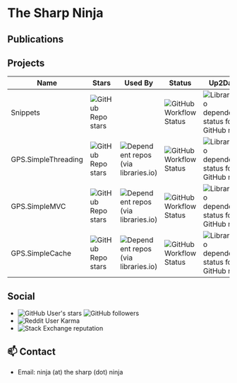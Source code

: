 # The Sharp Ninja

## Publications

<!--
**sharpninja/sharpninja** is a ✨ _special_ ✨ repository because its `README.md` (this file) appears on your GitHub profile.

Here are some ideas to get you started:

- 🔭 I’m currently working on ...
- 🌱 I’m currently learning ...
- 👯 I’m looking to collaborate on ...
- 🤔 I’m looking for help with ...
- 💬 Ask me about ...
- 📫 How to reach me: ...
- 😄 Pronouns: ...
- ⚡ Fun fact: ...
-->

## Projects

| Name | Stars | Used By | Status | Up2Date | Downloads |
|------|-------|---------|--------|---------|-----------|
| Snippets|![GitHub Repo stars](https://img.shields.io/github/stars/sharpninja/Snippets)| |![GitHub Workflow Status](https://img.shields.io/github/workflow/status/sharpninja/Snippets/CI)|![Libraries.io dependency status for GitHub repo](https://img.shields.io/librariesio/github/sharpninja/Snippets)| |
| GPS.SimpleThreading|![GitHub Repo stars](https://img.shields.io/github/stars/gatewayprogrammingschool/SimpleThreading)|![Dependent repos (via libraries.io)](https://img.shields.io/librariesio/dependent-repos/nuget/GPS.SimpleThreading)|![GitHub Workflow Status](https://img.shields.io/github/workflow/status/gatewayprogrammingschool/SimpleThreading/CI)|![Libraries.io dependency status for GitHub repo](https://img.shields.io/librariesio/github/gatewayprogrammingschool/SimpleThreading)|![Nuget](https://img.shields.io/nuget/dt/GPS.SimpleThreading?label=nuget&logo=nuget)|
| GPS.SimpleMVC|![GitHub Repo stars](https://img.shields.io/github/stars/gatewayprogrammingschool/SimpleMVC)|![Dependent repos (via libraries.io)](https://img.shields.io/librariesio/dependent-repos/nuget/GPS.SimpleMVC)|![GitHub Workflow Status](https://img.shields.io/github/workflow/status/gatewayprogrammingschool/SimpleMVC/CI)|![Libraries.io dependency status for GitHub repo](https://img.shields.io/librariesio/github/gatewayprogrammingschool/SimpleMVC)|![Nuget](https://img.shields.io/nuget/dt/GPS.SimpleMVC?label=nuget&logo=nuget)|
| GPS.SimpleCache|![GitHub Repo stars](https://img.shields.io/github/stars/gatewayprogrammingschool/SimpleCache)|![Dependent repos (via libraries.io)](https://img.shields.io/librariesio/dependent-repos/nuget/GPS.SimpleCache)|![GitHub Workflow Status](https://img.shields.io/github/workflow/status/gatewayprogrammingschool/SimpleCache/CI)|![Libraries.io dependency status for GitHub repo](https://img.shields.io/librariesio/github/gatewayprogrammingschool/SimpleCache)|![Nuget](https://img.shields.io/nuget/dt/GPS.SimpleCache?label=nuget&logo=nuget)|


## Social

- ![GitHub User's stars](https://img.shields.io/github/stars/sharpninja?style=social) ![GitHub followers](https://img.shields.io/github/followers/sharpninja?style=social)
- ![Reddit User Karma](https://img.shields.io/reddit/user-karma/combined/thesharpestninja?style=social)
- ![Stack Exchange reputation](https://img.shields.io/stackexchange/stackoverflow/r/5639935?style=social)

## 📫 Contact

- Email: ninja (at) the sharp (dot) ninja
